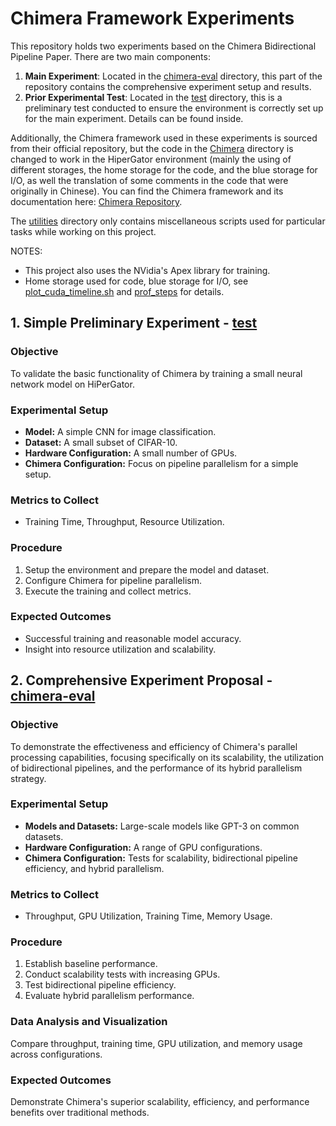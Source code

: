 # Chimera Framework Experiments

This repository holds two experiments based on the Chimera Bidirectional Pipeline Paper. There are two main components:

1. **Main Experiment**: Located in the [chimera-eval](./chimera-eval) directory, this part of the repository contains the comprehensive experiment setup and results.
2. **Prior Experimental Test**: Located in the [test](./test/) directory, this is a preliminary test conducted to ensure the environment is correctly set up for the main experiment. Details can be found inside.

Additionally, the Chimera framework used in these experiments is sourced from their official repository, but the code in the [Chimera](./Chimera/) directory is changed to work in the HiperGator environment (mainly the using of different storages, the home storage for the code, and the blue storage for I/O, as well the translation of some comments in the code that were originally in Chinese). You can find the Chimera framework and its documentation here: [Chimera Repository](https://github.com/Shigangli/Chimera).

The [utilities](./utilities/) directory only contains miscellaneous scripts used for particular tasks while working on this project.

NOTES: 
- This project also uses the NVidia's Apex library for training.
- Home storage used for code, blue storage for I/O, see [plot_cuda_timeline.sh](./Chimera/scripts/plot_cuda_timeline.sh) and [prof_steps](./Chimera/scripts/prof_steps.sh) for details.

## 1. Simple Preliminary Experiment - [test](./test/)

### Objective
To validate the basic functionality of Chimera by training a small neural network model on HiPerGator.

### Experimental Setup
- **Model:** A simple CNN for image classification.
- **Dataset:** A small subset of CIFAR-10.
- **Hardware Configuration:** A small number of GPUs.
- **Chimera Configuration:** Focus on pipeline parallelism for a simple setup.

### Metrics to Collect
- Training Time, Throughput, Resource Utilization.

### Procedure
1. Setup the environment and prepare the model and dataset.
2. Configure Chimera for pipeline parallelism.
3. Execute the training and collect metrics.

### Expected Outcomes
- Successful training and reasonable model accuracy.
- Insight into resource utilization and scalability.


## 2. Comprehensive Experiment Proposal - [chimera-eval](./chimera-eval/)

### Objective
To demonstrate the effectiveness and efficiency of Chimera's parallel processing capabilities, focusing specifically on its scalability, the utilization of bidirectional pipelines, and the performance of its hybrid parallelism strategy.

### Experimental Setup
- **Models and Datasets:** Large-scale models like GPT-3 on common datasets.
- **Hardware Configuration:** A range of GPU configurations.
- **Chimera Configuration:** Tests for scalability, bidirectional pipeline efficiency, and hybrid parallelism.

### Metrics to Collect
- Throughput, GPU Utilization, Training Time, Memory Usage.

### Procedure
1. Establish baseline performance.
2. Conduct scalability tests with increasing GPUs.
3. Test bidirectional pipeline efficiency.
4. Evaluate hybrid parallelism performance.

### Data Analysis and Visualization
Compare throughput, training time, GPU utilization, and memory usage across configurations.

### Expected Outcomes
Demonstrate Chimera's superior scalability, efficiency, and performance benefits over traditional methods.
